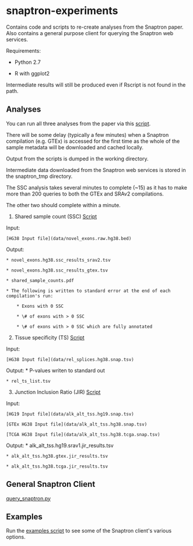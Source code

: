 # snaptron-experiments
Contains code and scripts to re-create analyses from the Snaptron paper.
Also contains a general purpose client for querying the Snaptron web services.

Requirements:

* Python 2.7

* R with ggplot2 


Intermediate results will still be produced even if Rscript
is not found in the path.

## Analyses

You can run all three analyses from the paper via this [script](./run_all.sh).

There will be some delay (typically a few minutes)
when a Snaptron compilation (e.g. GTEx)
is accessed for the first time as the whole of the
sample metadata will be downloaded and cached locally.

Output from the scripts is dumped in the working directory.

Intermediate data downloaded from the Snaptron web services is stored in the snaptron_tmp directory.


The SSC analysis takes several minutes to complete (~15) as it 
has to make more than 200 queries to both the GTEx and SRAv2
compilations.

The other two should complete within a minute.


1. Shared sample count (SSC) 
[Script](scripts/run_ssc.sh)

  Input:

	[HG38 Input file](data/novel_exons.raw.hg38.bed)

  Output:

	* novel_exons.hg38.ssc_results_srav2.tsv

	* novel_exons.hg38.ssc_results_gtex.tsv

	* shared_sample_counts.pdf

	* The following is written to standard error at the end of each compilation's run:

		* Exons with 0 SSC

		* \# of exons with > 0 SSC

		* \# of exons with > 0 SSC which are fully annotated


2. Tissue specificity (TS)
[Script](scripts/run_ts.sh)

  Input:

	[HG38 Input file](data/rel_splices.hg38.snap.tsv)

  Output:
	* P-values writen to standard out

	* rel_ts_list.tsv


3. Junction Inclusion Ratio (JIR)
[Script](scripts/run_jir.sh)

  Input:

	[HG19 Input file](data/alk_alt_tss.hg19.snap.tsv)

	[GTEx HG38 Input file](data/alk_alt_tss.hg38.snap.tsv)

	[TCGA HG38 Input file](data/alk_alt_tss.hg38.tcga.snap.tsv)

  Output:
	* alk_alt_tss.hg19.srav1.jir_results.tsv

	* alk_alt_tss.hg38.gtex.jir_results.tsv

	* alk_alt_tss.hg38.tcga.jir_results.tsv


## General Snaptron Client

   [query_snaptron.py](client/query_snaptron.py)

## Examples

Run the [examples script](examples.sh) to see some of the Snaptron client's various options.

